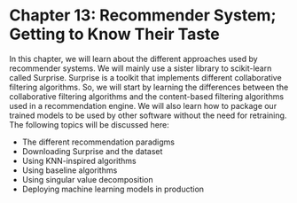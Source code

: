 # Chapter 13: Recommender System; Getting to Know Their Taste

In this chapter, we will learn about the different approaches used by recommender systems. We will mainly use a sister library to scikit-learn called Surprise. Surprise is a toolkit that implements different collaborative filtering algorithms. So, we will start by learning the differences between the collaborative filtering algorithms and the content-based filtering algorithms used in a recommendation engine. We will also learn how to package our trained models to be used by other software without the need for retraining. The following topics will be discussed here:

- The different recommendation paradigms  
- Downloading Surprise and the dataset
- Using KNN-inspired algorithms
- Using baseline algorithms
- Using singular value decomposition
- Deploying machine learning models in production
